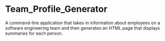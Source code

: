 # Team_Profile_Generator
A command-line application that takes in information about employees on a software engineering team and then generates an HTML page that displays summaries for each person.
